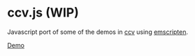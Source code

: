# ccv.js (WIP)

Javascript port of some of the demos in [ccv](http://libccv.org/) using [emscripten](http://kripken.github.io/emscripten-site/).

[Demo](https://fta2012.github.io/ccv-js/)
